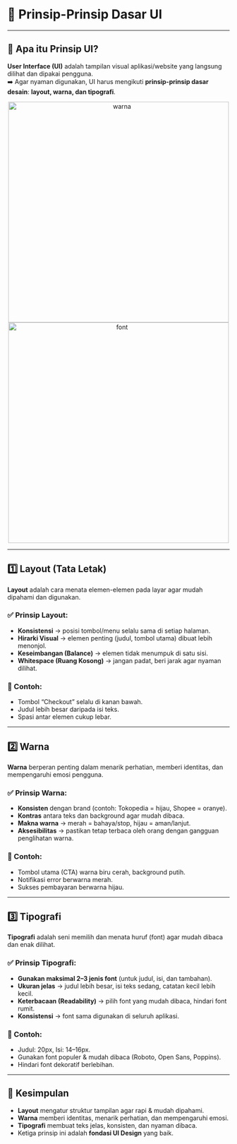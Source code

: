 # 📘 Prinsip-Prinsip Dasar UI

---

## 🔹 Apa itu Prinsip UI?
**User Interface (UI)** adalah tampilan visual aplikasi/website yang langsung dilihat dan dipakai pengguna.  
➡️ Agar nyaman digunakan, UI harus mengikuti **prinsip-prinsip dasar desain**: **layout, warna, dan tipografi**.  

<p align="center">
  <img width="500" alt="warna" src="https://github.com/user-attachments/assets/a6313ade-0a71-4995-a811-ac4dd6f6d63a" />

  <img width="500" alt="font" src="https://github.com/user-attachments/assets/0ed1f2d5-b087-433b-9216-844930615fb7" />

</p>

---

## 1️⃣ Layout (Tata Letak)
**Layout** adalah cara menata elemen-elemen pada layar agar mudah dipahami dan digunakan.  

### ✅ Prinsip Layout:
- **Konsistensi** → posisi tombol/menu selalu sama di setiap halaman.  
- **Hirarki Visual** → elemen penting (judul, tombol utama) dibuat lebih menonjol.  
- **Keseimbangan (Balance)** → elemen tidak menumpuk di satu sisi.  
- **Whitespace (Ruang Kosong)** → jangan padat, beri jarak agar nyaman dilihat.  

### 📌 Contoh:
- Tombol “Checkout” selalu di kanan bawah.  
- Judul lebih besar daripada isi teks.  
- Spasi antar elemen cukup lebar.  

---

## 2️⃣ Warna
**Warna** berperan penting dalam menarik perhatian, memberi identitas, dan mempengaruhi emosi pengguna.  

### ✅ Prinsip Warna:
- **Konsisten** dengan brand (contoh: Tokopedia = hijau, Shopee = oranye).  
- **Kontras** antara teks dan background agar mudah dibaca.  
- **Makna warna** → merah = bahaya/stop, hijau = aman/lanjut.  
- **Aksesibilitas** → pastikan tetap terbaca oleh orang dengan gangguan penglihatan warna.  

### 📌 Contoh:
- Tombol utama (CTA) warna biru cerah, background putih.  
- Notifikasi error berwarna merah.  
- Sukses pembayaran berwarna hijau.  

---

## 3️⃣ Tipografi
**Tipografi** adalah seni memilih dan menata huruf (font) agar mudah dibaca dan enak dilihat.  

### ✅ Prinsip Tipografi:
- **Gunakan maksimal 2–3 jenis font** (untuk judul, isi, dan tambahan).  
- **Ukuran jelas** → judul lebih besar, isi teks sedang, catatan kecil lebih kecil.  
- **Keterbacaan (Readability)** → pilih font yang mudah dibaca, hindari font rumit.  
- **Konsistensi** → font sama digunakan di seluruh aplikasi.  

### 📌 Contoh:
- Judul: 20px, Isi: 14–16px.  
- Gunakan font populer & mudah dibaca (Roboto, Open Sans, Poppins).  
- Hindari font dekoratif berlebihan.  

---

## 🎯 Kesimpulan
- **Layout** mengatur struktur tampilan agar rapi & mudah dipahami.  
- **Warna** memberi identitas, menarik perhatian, dan mempengaruhi emosi.  
- **Tipografi** membuat teks jelas, konsisten, dan nyaman dibaca.  
- Ketiga prinsip ini adalah **fondasi UI Design** yang baik.  
